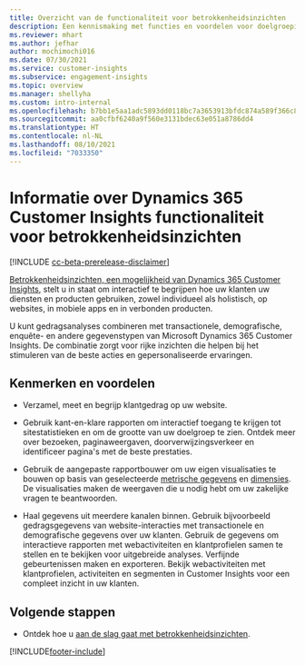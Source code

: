 ```yaml
---
title: Overzicht van de functionaliteit voor betrokkenheidsinzichten
description: Een kennismaking met functies en voordelen voor doelgroepinzichten.
ms.reviewer: mhart
ms.author: jefhar
author: mochimochi016
ms.date: 07/30/2021
ms.service: customer-insights
ms.subservice: engagement-insights
ms.topic: overview
ms.manager: shellyha
ms.custom: intro-internal
ms.openlocfilehash: b7bb1e5aa1adc5893dd0118bc7a3653913bfdc874a589f366c8c37152bbfef4d
ms.sourcegitcommit: aa0cfbf6240a9f560e3131bdec63e051a8786dd4
ms.translationtype: HT
ms.contentlocale: nl-NL
ms.lasthandoff: 08/10/2021
ms.locfileid: "7033350"
---
```

# <a name="about-dynamics-365-customer-insights-engagement-insights-capability"></a>Informatie over Dynamics 365 Customer Insights functionaliteit voor betrokkenheidsinzichten 

[!INCLUDE [cc-beta-prerelease-disclaimer](includes/cc-beta-prerelease-disclaimer.md)]

[Betrokkenheidsinzichten, een mogelijkheid van Dynamics 365 Customer Insights](https://dynamics.microsoft.com/ai/customer-insights/engagement-insights-capability/), stelt u in staat om interactief te begrijpen hoe uw klanten uw diensten en producten gebruiken, zowel individueel als holistisch, op websites, in mobiele apps en in verbonden producten.

U kunt gedragsanalyses combineren met transactionele, demografische, enquête- en andere gegevenstypen van Microsoft Dynamics 365 Customer Insights. De combinatie zorgt voor rijke inzichten die helpen bij het stimuleren van de beste acties en gepersonaliseerde ervaringen.

## <a name="features-and-benefits"></a>Kenmerken en voordelen

- Verzamel, meet en begrijp klantgedrag op uw website.

- Gebruik kant-en-klare rapporten om interactief toegang te krijgen tot sitestatistieken en om de grootte van uw doelgroep te zien. Ontdek meer over bezoeken, paginaweergaven, doorverwijzingsverkeer en identificeer pagina's met de beste prestaties.

- Gebruik de aangepaste rapportbouwer om uw eigen visualisaties te bouwen op basis van geselecteerde [metrische gegevens](glossary.md) en [dimensies](glossary.md). De visualisaties maken de weergaven die u nodig hebt om uw zakelijke vragen te beantwoorden.

- Haal gegevens uit meerdere kanalen binnen. Gebruik bijvoorbeeld gedragsgegevens van website-interacties met transactionele en demografische gegevens over uw klanten. Gebruik de gegevens om interactieve rapporten met webactiviteiten en klantprofielen samen te stellen en te bekijken voor uitgebreide analyses. Verfijnde gebeurtenissen maken en exporteren. Bekijk webactiviteiten met klantprofielen, activiteiten en segmenten in Customer Insights voor een compleet inzicht in uw klanten.


## <a name="next-steps"></a>Volgende stappen

- Ontdek hoe u [aan de slag gaat met betrokkenheidsinzichten](get-started.md).


[!INCLUDE[footer-include](../includes/footer-banner.md)]